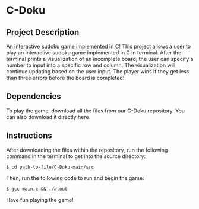 # C-Doku
## Project Description
An interactive sudoku game implemented in C!
This project allows a user to play an interactive sudoku game implemented in C in terminal. After the terminal prints a visualization of an incomplete board, the user can specify a number to input into a specific row and column. The visualization will continue updating based on the user input. The player wins if they get less than three errors before the board is completed!

## Dependencies
To play the game, download all the files from our C-Doku repository. You can also download it directly here. 

## Instructions
After downloading the files within the repository, run the following command in the terminal to get into the source directory:
```
$ cd path-to-file/C-Doku-main/src
```
Then, run the following code to run and begin the game:
```
$ gcc main.c && ./a.out
```
Have fun playing the game!
